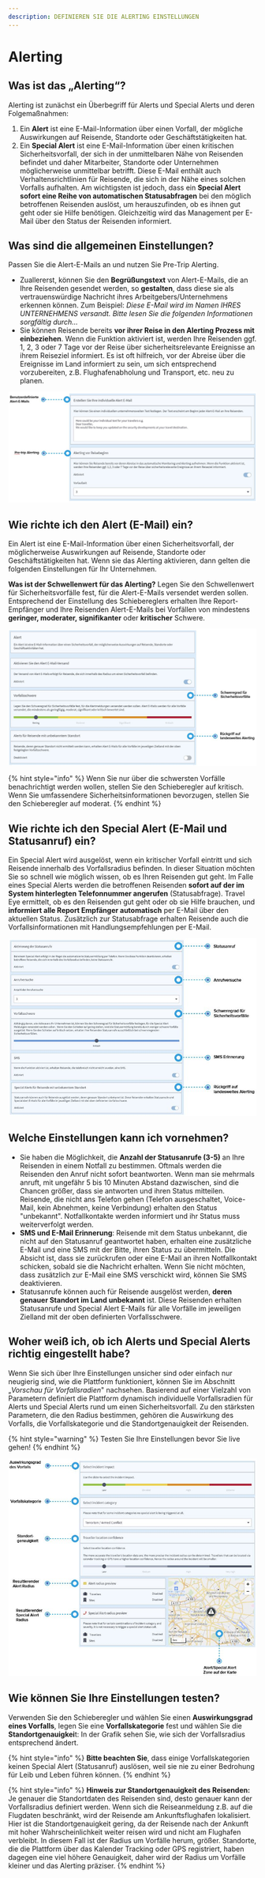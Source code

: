 ```yaml
---
description: DEFINIEREN SIE DIE ALERTING EINSTELLUNGEN
---
```


# Alerting

## Was ist das „Alerting“?

Alerting ist zunächst ein Überbegriff für Alerts und Special Alerts und deren Folgemaßnahmen:

1. Ein **Alert** ist eine E-Mail-Information über einen Vorfall, der mögliche Auswirkungen auf Reisende, Standorte oder Geschäftstätigkeiten hat. 
2. Ein **Special Alert** ist eine E-Mail-Information über einen kritischen Sicherheitsvorfall, der sich in der unmittelbaren Nähe von Reisenden befindet und daher Mitarbeiter, Standorte oder Unternehmen möglicherweise unmittelbar betrifft. Diese E-Mail enthält auch Verhaltensrichtlinien für Reisende, die sich in der Nähe eines solchen Vorfalls aufhalten. Am wichtigsten ist jedoch, dass ein **Special Alert sofort eine Reihe von automatischen Statusabfragen** bei den möglich betroffenen Reisenden auslöst, um herauszufinden, ob es ihnen gut geht oder sie Hilfe benötigen. Gleichzeitig wird das Management per E-Mail über den Status der Reisenden informiert.

## Was sind die allgemeinen Einstellungen?

Passen Sie die Alert-E-Mails an und nutzen Sie Pre-Trip Alerting.

* Zuallererst, können Sie den **Begrüßungstext** von Alert-E-Mails, die an Ihre Reisenden gesendet werden, so **gestalten**, dass diese sie als vertrauenswürdige Nachricht ihres Arbeitgebers/Unternehmens erkennen können. Zum Beispiel: _Diese E-Mail wird im Namen IHRES UNTERNEHMENS versandt. Bitte lesen Sie die folgenden Informationen sorgfältig durch…_ 
* Sie können Reisende bereits **vor ihrer Reise in den Alerting Prozess mit einbeziehen**. Wenn die Funktion aktiviert ist, werden Ihre Reisenden ggf. 1, 2, 3 oder 7 Tage vor der Reise über sicherheitsrelevante Ereignisse an ihrem Reiseziel informiert. Es ist oft hilfreich, vor der Abreise über die Ereignisse im Land informiert zu sein, um sich entsprechend vorzubereiten, z.B. Flughafenabholung und Transport, etc. neu zu planen.

![](../../.gitbook/assets/tm_img05.JPG)

## Wie richte ich den Alert \(E-Mail\) ein?

Ein Alert ist eine E-Mail-Information über einen Sicherheitsvorfall, der möglicherweise Auswirkungen auf Reisende, Standorte oder Geschäftstätigkeiten hat. Wenn sie das Alerting aktivieren, dann gelten die folgenden Einstellungen für Ihr Unternehmen.

**Was ist der Schwellenwert für das Alerting?** Legen Sie den Schwellenwert für Sicherheitsvorfälle fest, für die Alert-E-Mails versendet werden sollen. Entsprechend der Einstellung des Schiebereglers erhalten Ihre Report-Empfänger und Ihre Reisenden Alert-E-Mails bei Vorfällen von mindestens **geringer, moderater, signifikanter** oder **kritischer** Schwere.

![](../../.gitbook/assets/tm_img06.JPG)

{% hint style="info" %}
Wenn Sie nur über die schwersten Vorfälle benachrichtigt werden wollen, stellen Sie den Schieberegler auf kritisch. Wenn Sie umfassendere Sicherheitsinformationen bevorzugen, stellen Sie den Schieberegler auf moderat.
{% endhint %}

## Wie richte ich den Special Alert \(E-Mail und Statusanruf\) ein?

Ein Special Alert wird ausgelöst, wenn ein kritischer Vorfall eintritt und sich Reisende innerhalb des Vorfallsradius befinden. In dieser Situation möchten Sie so schnell wie möglich wissen, ob es Ihren Reisenden gut geht. Im Falle eines Special Alerts werden die betroffenen Reisenden **sofort auf der im System hinterlegten Telefonnummer angerufen** \(Statusabfrage\). Travel Eye ermittelt, ob es den Reisenden gut geht oder ob sie Hilfe brauchen, und **informiert alle Report Empfänger automatisch** per E-Mail über den aktuellen Status. Zusätzlich zur Statusabfrage erhalten Reisende auch die Vorfallsinformationen mit Handlungsempfehlungen per E-Mail.

![](../../.gitbook/assets/tm_img07.JPG)

## Welche Einstellungen kann ich vornehmen?

* Sie haben die Möglichkeit, die **Anzahl der Statusanrufe \(3-5\)** an Ihre Reisenden in einem Notfall zu bestimmen. Oftmals werden die Reisenden den Anruf nicht sofort beantworten. Wenn man sie mehrmals anruft, mit ungefähr 5 bis 10 Minuten Abstand dazwischen, sind die Chancen größer, dass sie antworten und ihren Status mitteilen. Reisende, die nicht ans Telefon gehen \(Telefon ausgeschaltet, Voice-Mail, kein Abnehmen, keine Verbindung\) erhalten den Status "unbekannt". Notfallkontakte werden informiert und ihr Status muss weiterverfolgt werden.
* **SMS und E-Mail Erinnerung**: Reisende mit dem Status unbekannt, die nicht auf den Statusanruf geantwortet haben, erhalten eine zusätzliche E-Mail und eine SMS mit der Bitte, ihren Status zu übermitteln. Die Absicht ist, dass sie zurückrufen oder eine E-Mail an ihren Notfallkontakt schicken, sobald sie die Nachricht erhalten. Wenn Sie nicht möchten, dass zusätzlich zur E-Mail eine SMS verschickt wird, können Sie SMS deaktivieren. 
* Statusanrufe können auch für Reisende ausgelöst werden, **deren genauer Standort im Land unbekannt** ist. Diese Reisenden erhalten Statusanrufe und Special Alert E-Mails für alle Vorfälle im jeweiligen Zielland mit der oben definierten Vorfallsschwere.​

## Woher weiß ich, ob ich Alerts und Special Alerts richtig eingestellt habe?

Wenn Sie sich über Ihre Einstellungen unsicher sind oder einfach nur neugierig sind, wie die Plattform funktioniert, können Sie im Abschnitt „_Vorschau für Vorfallsradien_" nachsehen. Basierend auf einer Vielzahl von Parametern definiert die Plattform dynamisch individuelle Vorfallsradien für Alerts und Special Alerts rund um einen Sicherheitsvorfall. Zu den stärksten Parametern, die den Radius bestimmen, gehören die Auswirkung des Vorfalls, die Vorfallskategorie und die Standortgenauigkeit der Reisenden.

{% hint style="warning" %}
Testen Sie Ihre Einstellungen bevor Sie live gehen!
{% endhint %}

![](../../.gitbook/assets/tm_img08.JPG)

## Wie können Sie Ihre Einstellungen testen?

Verwenden Sie den Schieberegler und wählen Sie einen **Auswirkungsgrad eines Vorfalls**, legen Sie eine **Vorfallskategorie** fest und wählen Sie die **Standortgenauigkei**t: In der Grafik sehen Sie, wie sich der Vorfallsradius entsprechend ändert.

{% hint style="info" %}
**Bitte beachten Sie**, dass einige Vorfallskategorien keinen Special Alert \(Statusanruf\) auslösen, weil sie nie zu einer Bedrohung für Leib und Leben führen können.
{% endhint %}

{% hint style="info" %}
**Hinweis zur Standortgenauigkeit des Reisenden:** Je genauer die Standortdaten des Reisenden sind, desto genauer kann der Vorfallsradius definiert werden. Wenn sich die Reiseanmeldung z.B. auf die Flugdaten beschränkt, wird der Reisende am Ankunftsflughafen lokalisiert. Hier ist die Standortgenauigkeit gering, da der Reisende nach der Ankunft mit hoher Wahrscheinlichkeit weiter reisen wird und nicht am Flughafen verbleibt. In diesem Fall ist der Radius um Vorfälle herum, größer. Standorte, die die Plattform über das Kalender Tracking oder GPS registriert, haben dagegen eine viel höhere Genauigkeit, daher wird der Radius um Vorfälle kleiner und das Alerting präziser.
{% endhint %}

